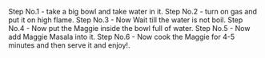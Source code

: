Step No.1 - take a big bowl and take water in it.
Step No.2 - turn on gas and put it on high flame.
Step No.3 - Now  Wait till the water is not boil.
Step No.4 - Now put the Maggie inside the bowl full of water.
Step No.5 - Now add Maggie Masala into it.
Step No.6 - Now cook the Maggie for 4-5 minutes and then serve it and enjoy!.